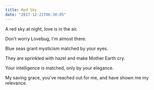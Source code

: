 ```yaml
---
title: Red Sky
date: "2017-12-21T06:30:05"
---
```


A red sky at night, love is in the air.

Don't worry Lovebug, I'm almost there. 

Blue seas grant mysticism matched by your eyes.

They are sprinkled with hazel and make Mother Earth cry.

Your intelligence is matched, only by your elegance.

My saving grace, you've reached out for me, and have shown me my relevance.